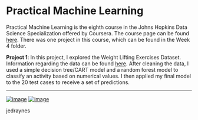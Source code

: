 # Practical Machine Learning

Practical Machine Learning is the eighth course in the Johns Hopkins Data Science Specialization offered by Coursera. The course page can be found [here](https://www.coursera.org/learn/practical-machine-learning?specialization=data-science-statistics-machine-learning). There was one project in this course, which can be found in the Week 4 folder.

**Project 1**: In this project, I explored the Weight Lifting Exercises Dataset. Information regarding the data can be found [here](http://web.archive.org/web/20161224072740/http:/groupware.les.inf.puc-rio.br/har). After cleaning the data, I used a simple decision tree/CART model and a random forest model to classify an activity based on numerical values. I then applied my final model to the 20 test cases to receive a set of predictions.

---
[![image](https://img.shields.io/badge/Personal%20Site-%20-informational?style=flat-square&logo=appveyor)](https://www.jedraynes.com/)
[![image](https://img.shields.io/badge/LinkedIn-%20-informational?style=flat-square&logo=appveyor)](https://www.linkedin.com/in/jedraynes/)

jedraynes